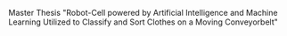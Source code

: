 Master Thesis 
"Robot-Cell powered by Artificial Intelligence and Machine Learning Utilized to Classify and Sort Clothes on a Moving Conveyorbelt"
